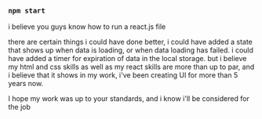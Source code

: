 ### `npm start`

i believe you guys know how to run a react.js file

there are certain things i could have done better, i could have added a state that shows up when data is loading, or when data loading has failed.
i could have added a timer for expiration of data in the local storage.
but i believe my html and css skills as well as my react skills are more than up to par, and i believe that it shows in my work, i've been creating UI for more than 5 years now.

I hope my work was up to your standards, and i know i'll be considered for the job
